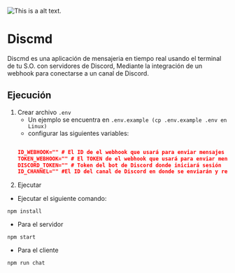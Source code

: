 ![This is a alt text.](https://i.imgur.com/5SvNlgH.gif)

# Discmd
Discmd es una aplicación de mensajeria en tiempo real usando el terminal de tu S.O. con servidores de Discord, Mediante la integración de un webhook para conectarse a un canal de Discord.

## Ejecución

1. Crear archivo `.env`
    * Un ejemplo se encuentra en `.env.example (cp .env.example .env en Linux)`
    * configurar las siguientes variables:
    ```json
    
    ID_WEBHOOK="" # El ID de el webhook que usará para enviar mensajes (desde la web a Discord).
    TOKEN_WEBHOOK="" # El TOKEN de el webhook que usará para enviar mensajes (desde la web a Discord)
    DISCORD_TOKEN="" # Token del bot de Discord donde iniciará sesión
    ID_CHANNEL="" #El ID del canal de Discord en donde se enviarán y recibirán mensajes.
    ```
2. Ejecutar
* Ejecutar el siguiente comando:

```
npm install
```

* Para el servidor
```
npm start
```

* Para el cliente
```
npm run chat
```
